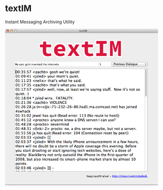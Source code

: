 # textIM
Instant Messaging Archiving Utility

![alt tag](https://raw.githubusercontent.com/fsiamp/textim/master/screen.png)
